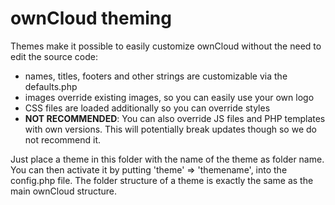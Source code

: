 # ownCloud theming

Themes make it possible to easily customize ownCloud without the need to edit the source code:

* names, titles, footers and other strings are customizable via the defaults.php
* images override existing images, so you can easily use your own logo
* CSS files are loaded additionally so you can override styles
* **NOT RECOMMENDED**: You can also override JS files and PHP templates with own versions. This will potentially break updates though so we do not recommend it.

Just place a theme in this folder with the name of the theme as folder name. You can then activate it by putting 
'theme' => 'themename', into the config.php file. The folder structure of a theme is exactly the same as the main ownCloud structure.

